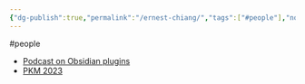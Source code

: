 ```yaml
---
{"dg-publish":true,"permalink":"/ernest-chiang/","tags":["#people"],"noteIcon":"2"}
---
```


#people 
- [Podcast on Obsidian plugins](https://open.firstory.me/story/cl6dx7tda00eg01xjdxv9ansj) 
- [PKM 2023](https://www.ernestchiang.com/zh/posts/2023/ernest-pkm-workflow/#-tldr)
